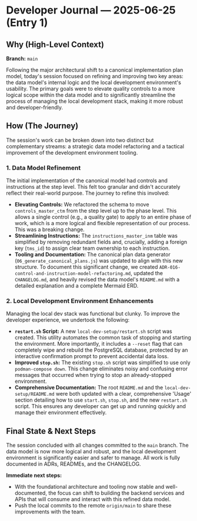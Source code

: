 # Developer Journal — 2025-06-25 (Entry 1)

## Why (High-Level Context)

**Branch:** `main`

Following the major architectural shift to a canonical implementation plan model, today's session focused on refining and improving two key areas: the data model's internal logic and the local development environment's usability. The primary goals were to elevate quality controls to a more logical scope within the data model and to significantly streamline the process of managing the local development stack, making it more robust and developer-friendly.

## How (The Journey)

The session's work can be broken down into two distinct but complementary streams: a strategic data model refactoring and a tactical improvement of the development environment tooling.

### 1. Data Model Refinement

The initial implementation of the canonical model had controls and instructions at the step level. This felt too granular and didn't accurately reflect their real-world purpose. The journey to refine this involved:

- **Elevating Controls:** We refactored the schema to move `controls_master_ctm` from the step level up to the phase level. This allows a single control (e.g., a quality gate) to apply to an entire phase of work, which is a more logical and flexible representation of our process. This was a breaking change.
- **Streamlining Instructions:** The `instructions_master_inm` table was simplified by removing redundant fields and, crucially, adding a foreign key (`tms_id`) to assign clear team ownership to each instruction.
- **Tooling and Documentation:** The canonical plan data generator (`06_generate_canonical_plans.js`) was updated to align with this new structure. To document this significant change, we created `ADR-016-control-and-instruction-model-refactoring.md`, updated the `CHANGELOG.md`, and heavily revised the data model's `README.md` with a detailed explanation and a complete Mermaid ERD.

### 2. Local Development Environment Enhancements

Managing the local dev stack was functional but clunky. To improve the developer experience, we undertook the following:

- **`restart.sh` Script:** A new `local-dev-setup/restart.sh` script was created. This utility automates the common task of stopping and starting the environment. More importantly, it includes a `--reset` flag that can completely wipe and rebuild the PostgreSQL database, protected by an interactive confirmation prompt to prevent accidental data loss.
- **Improved `stop.sh`:** The existing `stop.sh` script was simplified to use only `podman-compose down`. This change eliminates noisy and confusing error messages that occurred when trying to stop an already-stopped environment.
- **Comprehensive Documentation:** The root `README.md` and the `local-dev-setup/README.md` were both updated with a clear, comprehensive 'Usage' section detailing how to use `start.sh`, `stop.sh`, and the new `restart.sh` script. This ensures any developer can get up and running quickly and manage their environment effectively.

## Final State & Next Steps

The session concluded with all changes committed to the `main` branch. The data model is now more logical and robust, and the local development environment is significantly easier and safer to manage. All work is fully documented in ADRs, READMEs, and the CHANGELOG.

**Immediate next steps:**

- With the foundational architecture and tooling now stable and well-documented, the focus can shift to building the backend services and APIs that will consume and interact with this refined data model.
- Push the local commits to the remote `origin/main` to share these improvements with the team.
